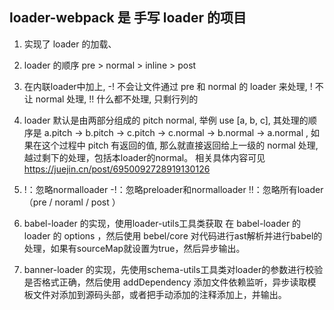 ## loader-webpack 是 手写 loader 的项目

1. 实现了 loader 的加载、
2. loader 的顺序 pre > normal > inline > post
3. 在内联loader中加上, -! 不会让文件通过 pre 和 normal 的 loader 来处理, ! 不让 normal 处理, !! 什么都不处理, 只剩行列的
4. loader 默认是由两部分组成的 pitch normal, 举例 use [a, b, c], 其处理的顺序是 a.pitch -> b.pitch -> c.pitch -> c.normal -> b.normal -> a.normal , 如果在这个过程中 pitch 有返回的值, 那么就直接返回给上一级的 normal 处理, 越过剩下的处理，包括本loader的normal。
相关具体内容可见 https://juejin.cn/post/6950092728919130126
5.  !：忽略normalloader
    -!：忽略preloader和normalloader
    !!：忽略所有loader（pre / noraml / post ）

6. babel-loader 的实现，使用loader-utils工具类获取 在 babel-loader 的 loader 的 options ，然后使用 bebel/core 对代码进行ast解析并进行babel的处理，如果有sourceMap就设置为true，然后异步输出。

7. banner-loader 的实现，先使用schema-utils工具类对loader的参数进行校验是否格式正确，然后使用 addDependency 添加文件依赖监听，异步读取模板文件对添加到源码头部，或者把手动添加的注释添加上，并输出。